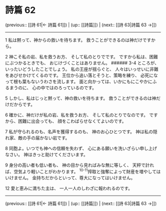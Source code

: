 # 詩篇 62

(previous:: [[詩 61|← 詩篇 61]]) | (up:: [[詩篇]]) | (next:: [[詩 63|詩篇 63 →]])

***


1 私は黙って、神からの救いを待ちます。 救うことができるのは神だけですから。 

2 神こそ私の岩、私を救うお方、 そして私のとりでです。 ですから私は、困難にぶつかるときでも、 おじけづくことはありません。 ###### 3-4 ところが、いったいどうしたことでしょう。 私の王座が揺らぐと、 人々はいっせいに非難をあびせかけてくるのです。 王位から追い落とそうと、策略を練り、 必死になって根も葉もないうわさを流します。 面と向かっては、いかにもにこやかにふるまうのに、 心の中ではのろっているのです。 

5 しかし、私はじっと黙って、神の救いを待ちます。 救うことができるのは神だけだからです。 

6 確かに、神だけが私の岩、私を救うお方、 そして私のとりでなのです。 ですから、困難に出会っても、 顔をこわばらせなくてよいのです。 

7 私が守られるのも、名声を獲得するのも、 神のお心ひとつです。 神は私の隠れ家、敵の手の届かない岩です。 

8 同胞よ。いつでも神への信頼を失わず、 心にある願いを洗いざらい申し上げなさい。 神はきっと助けてくださいます。 

9 身分の高い者も低い者も、 神の目から見ればみな無に等しく、 天秤で計れば、空気より軽いことがわかります。 <sup class="versenum">10-11</sup>搾取と強奪によって財産を増やしてはいけません。 金持ちだからといって、尊大になってはいけません。 

12 愛と恵みに満ちた主は、 一人一人のしわざに報われるのです。

***

(previous:: [[詩 61|← 詩篇 61]]) | (up:: [[詩篇]]) | (next:: [[詩 63|詩篇 63 →]])
